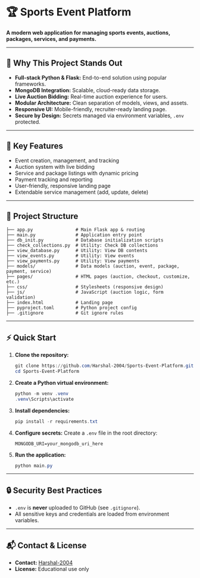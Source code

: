 
# 🏆 Sports Event Platform

**A modern web application for managing sports events, auctions, packages, services, and payments.**

---

## 🚀 Why This Project Stands Out
- **Full-stack Python & Flask:** End-to-end solution using popular frameworks.
- **MongoDB Integration:** Scalable, cloud-ready data storage.
- **Live Auction Bidding:** Real-time auction experience for users.
- **Modular Architecture:** Clean separation of models, views, and assets.
- **Responsive UI:** Mobile-friendly, recruiter-ready landing page.
- **Secure by Design:** Secrets managed via environment variables, `.env` protected.

---

## 🧩 Key Features
- Event creation, management, and tracking
- Auction system with live bidding
- Service and package listings with dynamic pricing
- Payment tracking and reporting
- User-friendly, responsive landing page
- Extendable service management (add, update, delete)

---

## 📁 Project Structure
```
├── app.py                # Main Flask app & routing
├── main.py               # Application entry point
├── db_init.py            # Database initialization scripts
├── check_collections.py  # Utility: Check DB collections
├── view_database.py      # Utility: View DB contents
├── view_events.py        # Utility: View events
├── view_payments.py      # Utility: View payments
├── models/               # Data models (auction, event, package, payment, service)
├── pages/                # HTML pages (auction, checkout, customize, etc.)
├── css/                  # Stylesheets (responsive design)
├── js/                   # JavaScript (auction logic, form validation)
├── index.html            # Landing page
├── pyproject.toml        # Python project config
├── .gitignore            # Git ignore rules
```

---

## ⚡ Quick Start
1. **Clone the repository:**
   ```powershell
   git clone https://github.com/Harshal-2004/Sports-Event-Platform.git
   cd Sports-Event-Platform
   ```
2. **Create a Python virtual environment:**
   ```powershell
   python -m venv .venv
   .venv\Scripts\activate
   ```
3. **Install dependencies:**
   ```powershell
   pip install -r requirements.txt
   ```
4. **Configure secrets:**
   Create a `.env` file in the root directory:
   ```
   MONGODB_URI=your_mongodb_uri_here
   ```
5. **Run the application:**
   ```powershell
   python main.py
   ```

---

## 🔒 Security Best Practices
- `.env` is **never** uploaded to GitHub (see `.gitignore`).
- All sensitive keys and credentials are loaded from environment variables.

---

## 📬 Contact & License
- **Contact:** [Harshal-2004](https://github.com/Harshal-2004)
- **License:** Educational use only